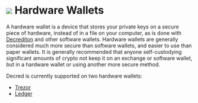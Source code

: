 # <img class="dcr-icon" src="/img/dcr-icons/Wallet.svg" /> Hardware Wallets

A hardware wallet is a device that stores your private keys on a secure piece of hardware, instead
of in a file on your computer, as is done with [Decrediton](../decrediton/decrediton-setup/) and other software wallets. Hardware wallets
are generally considered much more secure than software wallets, and easier to use than paper wallets. It is generally 
recommended that anyone self-custodying significant amounts of crypto not keep it on an exchange or software 
wallet, but in a hardware wallet or using another more secure method. 

Decred is currently supported on two hardware wallets:

- [Trezor](https://trezor.io/)
- [Ledger](https://www.ledger.com/) 
